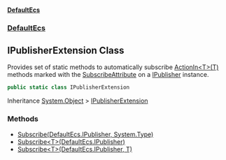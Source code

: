 #### [DefaultEcs](./index.md 'index')
### [DefaultEcs](./DefaultEcs.md 'DefaultEcs')
## IPublisherExtension Class
Provides set of static methods to automatically subscribe [ActionIn&lt;T&gt;(T)](./DefaultEcs-ActionIn-T-(T).md 'DefaultEcs.ActionIn&lt;T&gt;(T)') methods marked with the [SubscribeAttribute](./DefaultEcs-SubscribeAttribute.md 'DefaultEcs.SubscribeAttribute') on a [IPublisher](./DefaultEcs-IPublisher.md 'DefaultEcs.IPublisher') instance.  
```csharp
public static class IPublisherExtension
```
Inheritance [System.Object](https://docs.microsoft.com/en-us/dotnet/api/System.Object 'System.Object') &gt; [IPublisherExtension](./DefaultEcs-IPublisherExtension.md 'DefaultEcs.IPublisherExtension')  
### Methods
- [Subscribe(DefaultEcs.IPublisher, System.Type)](./DefaultEcs-IPublisherExtension-Subscribe(DefaultEcs-IPublisher_System-Type).md 'DefaultEcs.IPublisherExtension.Subscribe(DefaultEcs.IPublisher, System.Type)')
- [Subscribe&lt;T&gt;(DefaultEcs.IPublisher)](./DefaultEcs-IPublisherExtension-Subscribe-T-(DefaultEcs-IPublisher).md 'DefaultEcs.IPublisherExtension.Subscribe&lt;T&gt;(DefaultEcs.IPublisher)')
- [Subscribe&lt;T&gt;(DefaultEcs.IPublisher, T)](./DefaultEcs-IPublisherExtension-Subscribe-T-(DefaultEcs-IPublisher_T).md 'DefaultEcs.IPublisherExtension.Subscribe&lt;T&gt;(DefaultEcs.IPublisher, T)')
